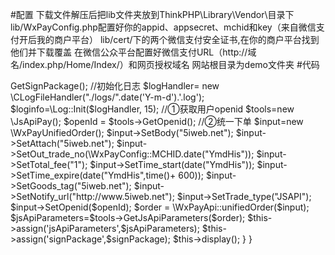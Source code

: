 #配置
下载文件解压后把lib文件夹放到ThinkPHP\Library\Vendor\目录下
lib/WxPayConfig.php配置好你的appid、appsecret、mchid和key（来自微信支付开后我的商户平台）
lib/cert/下的两个微信支付安全证书,在你的商户平台找到他们并下载覆盖
在微信公众平台配置好微信支付URL（http://域名/index.php/Home/Index/）和网页授权域名
网站根目录为demo文件夹
#代码
<?php
namespace Home\Controller;
use Think\Controller;
class IndexController extends Controller {
    public function wxpay(){
            Vendor('lib.JSSDK');
            Vendor('lib.WxPayJsApiPay');
            Vendor('lib.log');
            Vendor('lib.WxPayApi');
            //实例化JSSDK
            $jssdk=new \JSSDK(C('appid'),C('appSecret'));
            //获取数据
            $signPackage =$jssdk->GetSignPackage();
            //初始化日志
            $logHandler= new \CLogFileHandler("./logs/".date('Y-m-d').'.log');
            $loginfo=\Log::Init($logHandler, 15);
            //①获取用户openid
            $tools=new \JsApiPay();
            $openId = $tools->GetOpenid();
            //②统一下单
            $input=new \WxPayUnifiedOrder();
            $input->SetBody("5iweb.net");
            $input->SetAttach("5iweb.net");
            $input->SetOut_trade_no(\WxPayConfig::MCHID.date("YmdHis"));
            $input->SetTotal_fee("1");
            $input->SetTime_start(date("YmdHis"));
            $input->SetTime_expire(date("YmdHis",time()+ 600));
            $input->SetGoods_tag("5iweb.net");
            $input->SetNotify_url("http://www.5iweb.net");
            $input->SetTrade_type("JSAPI");
            $input->SetOpenid($openId);
            $order = \WxPayApi::unifiedOrder($input);
            $jsApiParameters=$tools->GetJsApiParameters($order);
            $this->assign('jsApiParameters',$jsApiParameters);
            $this->assign('signPackage',$signPackage);
            $this->display();    
    }    
}
